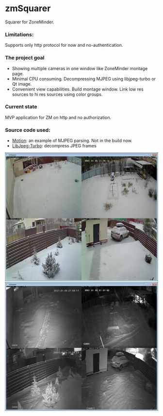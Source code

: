 # zmSquarer
Squarer for ZoneMinder. 

### Limitations:
Supports only http protocol for now and no-authentication.

### The project goal
* Showing multiple cameras in one window like ZoneMinder montage page.
* Minimal CPU consuming. Decompressing MJPEG using libjpeg-turbo or Qt image.
* Convenient view capabilities. Build montage window. Link low res sources to hi res sources using color groups.

### Current state
MVP application for ZM on http and no authorization.

### Source code used:
* [Motion](https://github.com/Motion-Project/motion): an example of MJPEG parsing. Not in the build now.
* [LibJpeg-Turbo](https://github.com/libjpeg-turbo/libjpeg-turbo): decompress JPEG frames


![zmSquarer](images/zmSquarer.png)
![zmSquarer2](images/zmSquarer2.png)

